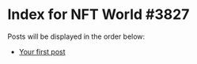 # Index for NFT World #3827
Posts will be displayed in the order below:

- [Your first post](./001-first.md)

